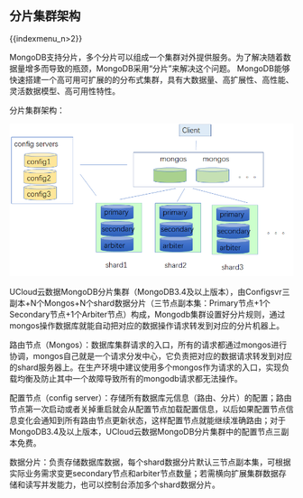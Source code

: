 ## 分片集群架构

{{indexmenu_n>2}}

MongoDB支持分片，多个分片可以组成一个集群对外提供服务。为了解决随着数据量增多而导致的瓶颈，MongoDB采用“分片”来解决这个问题。
MongoDB能够快速搭建一个高可用可扩展的的分布式集群，具有大数据量、高扩展性、高性能、灵活数据模型、高可用性特性。

分片集群架构：

![image](/images/mongodb002.png)

UCloud云数据MongoDB分片集群（MongoDB3.4及以上版本），由Configsvr三副本+N个Mongos+N个shard数据分片（三节点副本集：Primary节点+1个Secondary节点+1个Arbiter节点）构成，Mongodb集群设置好分片规则，通过mongos操作数据库就能自动把对应的数据操作请求转发到对应的分片机器上。

路由节点（Mongos）：数据库集群请求的入口，所有的请求都通过mongos进行协调，mongos自己就是一个请求分发中心，它负责把对应的数据请求转发到对应的shard服务器上。在生产环境中建议使用多个mongos作为请求的入口，实现负载均衡及防止其中一个故障导致所有的mongodb请求都无法操作。

配置节点（config server）：存储所有数据库元信息（路由、分片）的配置；路由节点第一次启动或者关掉重启就会从配置节点加载配置信息，以后如果配置节点信息变化会通知到所有路由节点更新状态，这样配置节点就能继续准确路由；对于MongoDB3.4及以上版本，UCloud云数据MongoDB分片集群中的配置节点三副本免费。

数据分片：负责存储数据库数据，每个shard数据分片默认三节点副本集，可根据实际业务需求变更secondary节点和arbiter节点数量；若需横向扩展集群数据存储和读写并发能力，也可以控制台添加多个shard数据分片。
